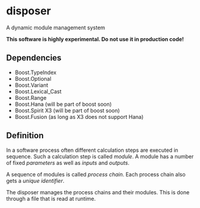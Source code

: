 # disposer
A dynamic module management system

<b>This software is highly experimental. Do not use it in production code!</b>

## Dependencies

- Boost.TypeIndex
- Boost.Optional
- Boost.Variant
- Boost.Lexical_Cast
- Boost.Range
- Boost.Hana (will be part of boost soon)
- Boost.Spirit X3 (will be part of boost soon)
- Boost.Fusion (as long as X3 does not support Hana)

## Definition

In a software process often different calculation steps are executed in sequence. Such a calculation step is called <i>module</i>. A module has a number of fixed <i>parameters</i> as well as <i>inputs</i> and <i>outputs</i>.

A sequence of modules is called <i>process chain</i>. Each process chain also gets a <i>unique identifier</i>.

The disposer manages the process chains and their modules. This is done through a file that is read at runtime.
